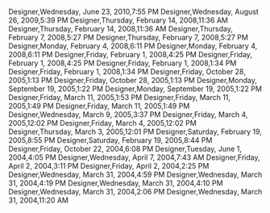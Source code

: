 ﻿Designer,Wednesday, June 23, 2010,7:55 PMDesigner,Wednesday, August 26, 2009,5:39 PMDesigner,Thursday, February 14, 2008,11:36 AMDesigner,Thursday, February 14, 2008,11:36 AMDesigner,Thursday, February 7, 2008,5:27 PMDesigner,Thursday, February 7, 2008,5:27 PMDesigner,Monday, February 4, 2008,6:11 PMDesigner,Monday, February 4, 2008,6:11 PMDesigner,Friday, February 1, 2008,4:25 PMDesigner,Friday, February 1, 2008,4:25 PMDesigner,Friday, February 1, 2008,1:34 PMDesigner,Friday, February 1, 2008,1:34 PMDesigner,Friday, October 28, 2005,1:13 PMDesigner,Friday, October 28, 2005,1:13 PMDesigner,Monday, September 19, 2005,1:22 PMDesigner,Monday, September 19, 2005,1:22 PMDesigner,Friday, March 11, 2005,1:53 PMDesigner,Friday, March 11, 2005,1:49 PMDesigner,Friday, March 11, 2005,1:49 PMDesigner,Wednesday, March 9, 2005,3:37 PMDesigner,Friday, March 4, 2005,12:02 PMDesigner,Friday, March 4, 2005,12:02 PMDesigner,Thursday, March 3, 2005,12:01 PMDesigner,Saturday, February 19, 2005,8:55 PMDesigner,Saturday, February 19, 2005,8:44 PMDesigner,Friday, October 22, 2004,6:08 PMDesigner,Tuesday, June 1, 2004,4:05 PMDesigner,Wednesday, April 7, 2004,7:43 AMDesigner,Friday, April 2, 2004,3:11 PMDesigner,Friday, April 2, 2004,2:25 PMDesigner,Wednesday, March 31, 2004,4:59 PMDesigner,Wednesday, March 31, 2004,4:19 PMDesigner,Wednesday, March 31, 2004,4:10 PMDesigner,Wednesday, March 31, 2004,2:06 PMDesigner,Wednesday, March 31, 2004,11:20 AM